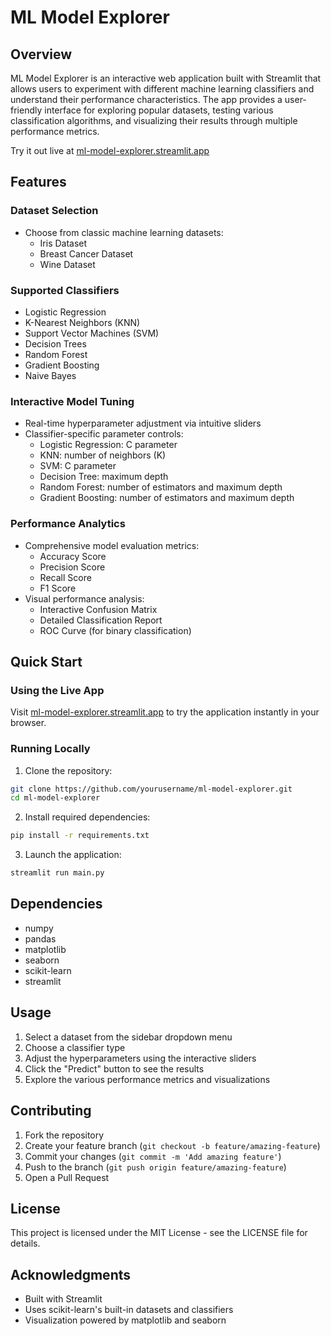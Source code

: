 # ML Model Explorer

## Overview
ML Model Explorer is an interactive web application built with Streamlit that allows users to experiment with different machine learning classifiers and understand their performance characteristics. The app provides a user-friendly interface for exploring popular datasets, testing various classification algorithms, and visualizing their results through multiple performance metrics.

Try it out live at [ml-model-explorer.streamlit.app](https://ml-model-explorer.streamlit.app)

## Features

### Dataset Selection
- Choose from classic machine learning datasets:
  - Iris Dataset
  - Breast Cancer Dataset
  - Wine Dataset

### Supported Classifiers
- Logistic Regression
- K-Nearest Neighbors (KNN)
- Support Vector Machines (SVM)
- Decision Trees
- Random Forest
- Gradient Boosting
- Naive Bayes

### Interactive Model Tuning
- Real-time hyperparameter adjustment via intuitive sliders
- Classifier-specific parameter controls:
  - Logistic Regression: C parameter
  - KNN: number of neighbors (K)
  - SVM: C parameter
  - Decision Tree: maximum depth
  - Random Forest: number of estimators and maximum depth
  - Gradient Boosting: number of estimators and maximum depth

### Performance Analytics
- Comprehensive model evaluation metrics:
  - Accuracy Score
  - Precision Score
  - Recall Score
  - F1 Score
- Visual performance analysis:
  - Interactive Confusion Matrix
  - Detailed Classification Report
  - ROC Curve (for binary classification)

## Quick Start

### Using the Live App
Visit [ml-model-explorer.streamlit.app](https://ml-model-explorer.streamlit.app) to try the application instantly in your browser.

### Running Locally

1. Clone the repository:
```bash
git clone https://github.com/yourusername/ml-model-explorer.git
cd ml-model-explorer
```

2. Install required dependencies:
```bash
pip install -r requirements.txt
```

3. Launch the application:
```bash
streamlit run main.py
```

## Dependencies
- numpy
- pandas
- matplotlib
- seaborn
- scikit-learn
- streamlit

## Usage

1. Select a dataset from the sidebar dropdown menu
2. Choose a classifier type
3. Adjust the hyperparameters using the interactive sliders
4. Click the "Predict" button to see the results
5. Explore the various performance metrics and visualizations

## Contributing

1. Fork the repository
2. Create your feature branch (`git checkout -b feature/amazing-feature`)
3. Commit your changes (`git commit -m 'Add amazing feature'`)
4. Push to the branch (`git push origin feature/amazing-feature`)
5. Open a Pull Request

## License

This project is licensed under the MIT License - see the LICENSE file for details.

## Acknowledgments

- Built with Streamlit
- Uses scikit-learn's built-in datasets and classifiers
- Visualization powered by matplotlib and seaborn
